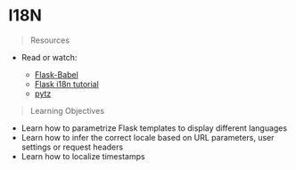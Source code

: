 # I18N

> Resources

- Read or watch:

    - [Flask-Babel](https://alx-intranet.hbtn.io/rltoken/fBpGjDt2BFuBFiz-jwublQ)
    - [Flask i18n tutorial](https://alx-intranet.hbtn.io/rltoken/RtGz7pI7TKnYqrMMG9rWMg)
    - [pytz](https://alx-intranet.hbtn.io/rltoken/mzgaTYJUvmamm7kH7RtEcQ)

> Learning Objectives
- Learn how to parametrize Flask templates to display different languages
- Learn how to infer the correct locale based on URL parameters, user settings or request headers
- Learn how to localize timestamps
